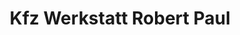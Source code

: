 ---
title: "Kfz Werkstatt Robert Paul"
url: /veitsbronn/kfz-werkstatt-robert-paul/
shop: Autowerkstatt
---